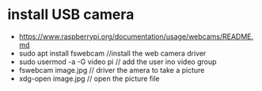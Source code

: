 # install USB camera
- https://www.raspberrypi.org/documentation/usage/webcams/README.md
- sudo apt install fswebcam  //install the web camera driver
- sudo usermod -a -G video pi  // add the user ino video group
- fswebcam image.jpg  // driver the amera to take a picture
- xdg-open image.jpg // open the picture file
